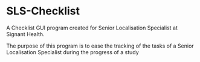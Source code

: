 # SLS-Checklist

A Checklist GUI program created for Senior Localisation Specialist at Signant Health.

The purpose of this program is to ease the tracking of the tasks of a Senior Localisation Specialist during the progress of a study
